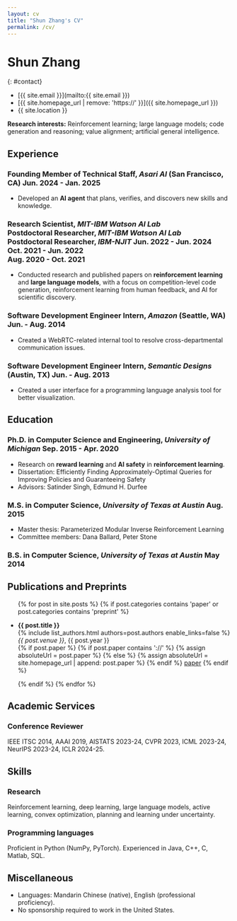 ```yaml
---
layout: cv
title: "Shun Zhang's CV"
permalink: /cv/
---
```

# Shun Zhang

{: #contact}
- <i class="fas fa-envelope"></i>  [{{ site.email }}](mailto:{{ site.email }})
- <i class="fas fa-globe"></i>  [{{ site.homepage_url | remove: 'https://' }}]({{ site.homepage_url }})
- <i class="fas fa-map-marker-alt"></i>  {{ site.location }}

**Research interests:** Reinforcement learning; large language models; code generation and reasoning; value alignment; artificial general intelligence.

## Experience

### <span>**Founding Member of Technical Staff**, _Asari AI_ (San Francisco, CA)</span> <span>Jun. 2024 - Jan. 2025</span>

- Developed an **AI agent** that plans, verifies, and discovers new skills and knowledge.

### <span>**Research Scientist**, _MIT-IBM Watson AI Lab_<br>**Postdoctoral Researcher**, _MIT-IBM Watson AI Lab_<br>**Postdoctoral Researcher**, _IBM-NJIT_</span> <span style="text-align: right;">Jun. 2022 - Jun. 2024<br>Oct. 2021 - Jun. 2022<br>Aug. 2020 - Oct. 2021</span>

- Conducted research and published papers on **reinforcement learning** and **large language models**, with a focus on competition-level code generation, reinforcement learning from human feedback, and AI for scientific discovery.

### <span>**Software Development Engineer Intern**, _Amazon_ (Seattle, WA)</span> <span>Jun. - Aug. 2014</span>

- Created a WebRTC-related internal tool to resolve cross-departmental communication issues.

### <span>**Software Development Engineer Intern**, _Semantic Designs_ (Austin, TX)</span> <span>Jun. - Aug. 2013</span>

- Created a user interface for a programming language analysis tool for better visualization.

## Education

### <span>**Ph.D. in Computer Science and Engineering**, _University of Michigan_</span> <span>Sep. 2015 - Apr. 2020</span>

- Research on **reward learning** and **AI safety** in **reinforcement learning**.
- Dissertation: Efficiently Finding Approximately-Optimal Queries for Improving Policies and Guaranteeing Safety
- Advisors: Satinder Singh, Edmund H. Durfee

### <span>**M.S. in Computer Science**, _University of Texas at Austin_</span> <span>Aug. 2015</span>

- Master thesis: Parameterized Modular Inverse Reinforcement Learning
- Committee members: Dana Ballard, Peter Stone

### <span>**B.S. in Computer Science**, _University of Texas at Austin_</span> <span>May 2014</span>


## Publications and Preprints

<p></p>

<ul>
{% for post in site.posts %}
{% if post.categories contains 'paper' or post.categories contains 'preprint' %}
<li><p>
    <strong>{{ post.title }}</strong>
    <br>
    {% include list_authors.html authors=post.authors enable_links=false %}
    <br>
    <em>{{ post.venue }}</em>, {{ post.year }}
    <br>
    {% if post.paper %}
        {% if post.paper contains '://' %}
            {% assign absoluteUrl = post.paper %}
        {% else %}
            {% assign absoluteUrl = site.homepage_url | append: post.paper %}
        {% endif %}
        <a href="{{ absoluteUrl }}">paper</a>
    {% endif %}
</p></li>
{% endif %}
{% endfor %}
</ul>


## Academic Services

### **Conference Reviewer**

IEEE ITSC 2014, AAAI 2019, AISTATS 2023-24, CVPR 2023, ICML 2023-24, NeurIPS 2023-24, ICLR 2024-25.


## Skills

### **Research**

Reinforcement learning, deep learning, large language models, active learning, convex optimization, planning and learning under uncertainty.

### **Programming languages**

Proficient in Python (NumPy, PyTorch). Experienced in Java, C++, C, Matlab, SQL.


## Miscellaneous

<p></p>

* Languages: Mandarin Chinese (native), English (professional proficiency).
* No sponsorship required to work in the United States.
